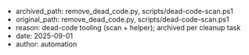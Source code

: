 - archived_path: remove_dead_code.py, scripts/dead-code-scan.ps1
- original_path: remove_dead_code.py, scripts/dead-code-scan.ps1
- reason: dead-code tooling (scan + helper); archived per cleanup task
- date: 2025-09-01
- author: automation
